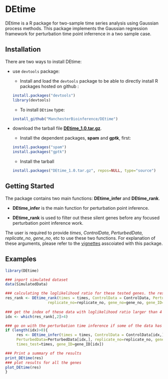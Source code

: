 # DEtime
DEtime is a R package for two-sample time series analysis using Gaussian process methods. 
This package implements the Gaussian regression framework for perturbation time point inferrence in a two sample case. 

## Installation

There are two ways to install DEtime:
* use `devtools` package: 
  + Install and load the `devtools` package to be able to directly install R packages hosted on github :

   ```R
   install.packages("devtools")
   library(devtools)
   ```
  + To install `DEtime` type:

   ```R
   install_github("ManchesterBioinference/DEtime")
   ```

* download the tarball file [**DEtime_1.0.tar.gz**](https://github.com/ManchesterBioinference/DEtime/blob/master/DEtime_1.0.tar.gz). 
  + Install the dependent packages, **spam** and **gptk**, first:
  ```R
  install.packages("spam")
  install.packages("gptk")
  ```
  
  + Install the tarball
   ```R
   install.packages("DEtime_1.0.tar.gz", repos=NULL, type="source")
   ```

## Getting Started
The package contains two main functions: **DEtime_infer** and **DEtime_rank**. 

* **DEtime_infer** is the main function for perturbation point inference.

* **DEtime_rank** is used to filter out these silent genes before any focused perturbation point inference work. 

The user is required to provide _times_, _ControlData_, _PerturbedData_, _replicate_no_, _gene_no_, etc to use
these two functions. For explanation of these arguments, please refer to the 
[vignettes](https://github.com/ManchesterBioinference/DEtime/tree/master/vignettes/vignettes.pdf) asscoiated with this package.

## Examples

```R
library(DEtime)

### inport simulated dataset
data(SimulatedData)

### calculating the loglikelihood ratio for these tested genes. the result is saved into DEtime_rank.txt
res_rank <- DEtime_rank(times = times, ControlData = ControlData, PerturbedData=PerturbedData,
                   replicate_no=replicate_no, gene_no=gene_no, gene_ID=gene_ID, savefile=TRUE)
 
### get the index of these data with loglikelihood ratio larger than 4
idx <- which(res_rank[,2]>4)

### go on with the perturbation time inference if some of the data has passed the threshould test 
if (length(idx)>0){
     res <- DEtime_infer(times = times, ControlData = ControlData[idx,], 
     PerturbedData=PerturbedData[idx,], replicate_no=replicate_no, gene_no=length(idx), 
     times_test=times, gene_ID=gene_ID[idx])

### Print a summary of the results
print_DEtime(res)
### plot results for all the genes
plot_DEtime(res)
}
```
